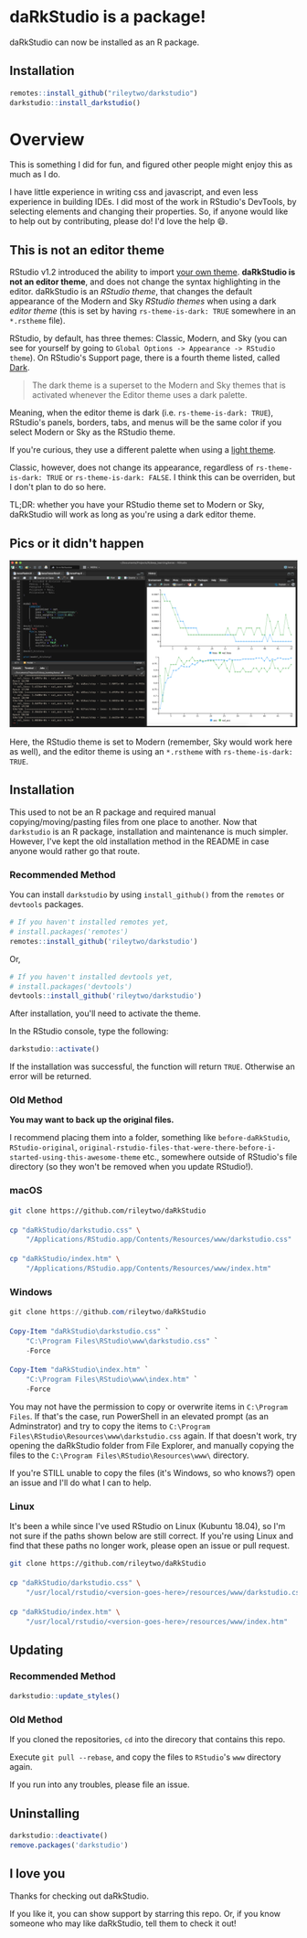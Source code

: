 # daRkStudio is a package!
daRkStudio can now be installed as an R package.

## Installation

```r
remotes::install_github("rileytwo/darkstudio")
darkstudio::install_darkstudio()
```

# Overview

This is something I did for fun, and figured other people might enjoy this as much as I do.

I have little experience in writing css and javascript, and even less experience in building IDEs. I did most of the work in RStudio's DevTools, by selecting elements and changing their properties. So, if anyone would like to help out by contributing, please do! I'd love the help :smile:.

## This is not an editor theme

RStudio v1.2 introduced the ability to import [your own theme](https://rstudio.github.io/rstudio-extensions/rstudio-theme-creation.html). **daRkStudio is not an editor theme**, and does not change the syntax highlighting in the editor. daRkStudio is an *RStudio theme*, that changes the default appearance of the Modern and Sky *RStudio themes* when using a dark *editor theme* (this is set by having `rs-theme-is-dark: TRUE` somewhere in an `*.rstheme` file).

RStudio, by default, has three themes: Classic, Modern, and Sky (you can see for yourself by going to `Global Options -> Appearance -> RStudio theme`).
On RStudio's Support page, there is a fourth theme listed, called [Dark](https://support.rstudio.com/hc/en-us/articles/115011846747-Using-RStudio-Themes#dark-theme).

> The dark theme is a superset to the Modern and Sky themes that is activated whenever the Editor theme uses a dark palette.

Meaning, when the editor theme is dark (i.e. `rs-theme-is-dark: TRUE`), RStudio's panels, borders, tabs, and menus will be the same color if you select Modern or Sky as the RStudio theme.

If you're curious, they use a different palette when using a [light theme](https://support.rstudio.com/hc/en-us/articles/115011846747-Using-RStudio-Themes#modern-theme).

Classic, however, does not change its appearance, regardless of `rs-theme-is-dark: TRUE` or `rs-theme-is-dark: FALSE`.
I think this can be overriden, but I don't plan to do so here.

TL;DR: whether you have your RStudio theme set to Modern or Sky, daRkStudio will work as long as you're using a dark editor theme.

## Pics or it didn't happen

![DarkRStudio](inst/media/dark-rstudio.png)

Here, the RStudio theme is set to Modern (remember, Sky would work here as well), and the editor theme is using an `*.rstheme` with `rs-theme-is-dark: TRUE`.

## Installation

This used to not be an R package and required manual copying/moving/pasting files from one place to another. Now that `darkstudio` is an R package, installation and maintenance is much simpler. However, I've kept the old installation method in the README in case anyone would rather go that route.

### Recommended Method

You can install `darkstudio` by using `install_github()` from the `remotes` or `devtools` packages.

```r
# If you haven't installed remotes yet,
# install.packages('remotes')
remotes::install_github('rileytwo/darkstudio')
```

Or,

```r
# If you haven't installed devtools yet,
# install.packages('devtools')
devtools::install_github('rileytwo/darkstudio')
```

After installation, you'll need to activate the theme.

In the RStudio console, type the following:

```r
darkstudio::activate()
```

If the installation was successful, the function will return `TRUE`. Otherwise
an error will be returned.

### Old Method
**You may want to back up the original files.**

I recommend placing them into a folder, something like `before-daRkStudio`,
`RStudio-original`, `original-rstudio-files-that-were-there-before-i-started-using-this-awesome-theme` etc., somewhere outside of RStudio's file directory (so they won't be removed when you update RStudio!).

### macOS

```bash
git clone https://github.com/rileytwo/daRkStudio

cp "daRkStudio/darkstudio.css" \
    "/Applications/RStudio.app/Contents/Resources/www/darkstudio.css"

cp "daRkStudio/index.htm" \
    "/Applications/RStudio.app/Contents/Resources/www/index.htm"
```

### Windows

```powershell
git clone https://github.com/rileytwo/daRkStudio

Copy-Item "daRkStudio\darkstudio.css" `
    "C:\Program Files\RStudio\www\darkstudio.css" `
    -Force

Copy-Item "daRkStudio\index.htm" `
    "C:\Program Files\RStudio\www\index.htm" `
    -Force
```

You may not have the permission to copy or overwrite items in `C:\Program Files`.
If that's the case, run PowerShell in an elevated prompt (as an Adminstrator)
and try to copy the items to `C:\Program Files\RStudio\Resources\www\darkstudio.css`
again. If that doesn't work, try opening the daRkStudio folder from File Explorer, and manually copying the files to the `C:\Program Files\RStudio\Resources\www\` directory.

If you're STILL unable to copy the files (it's Windows, so who knows?) open an issue and I'll do what I can to help.

### Linux

It's been a while since I've used RStudio on Linux (Kubuntu 18.04), so I'm not sure if the paths shown below are still correct.
If you're using Linux and find that these paths no longer work, please open an issue or pull request.

```bash
git clone https://github.com/rileytwo/daRkStudio

cp "daRkStudio/darkstudio.css" \
    "/usr/local/rstudio/<version-goes-here>/resources/www/darkstudio.css"

cp "daRkStudio/index.htm" \
    "/usr/local/rstudio/<version-goes-here>/resources/www/index.htm"
```

## Updating

### Recommended Method

```r
darkstudio::update_styles()
```

### Old Method

If you cloned the repositories, `cd` into the direcory that contains this repo.

Execute `git pull --rebase`, and copy the files to `RStudio`'s `www` directory again.

If you run into any troubles, please file an issue.

## Uninstalling

```r
darkstudio::deactivate()
remove.packages('darkstudio')
```

## I love you

Thanks for checking out daRkStudio.

If you like it, you can show support by starring this repo.
Or, if you know someone who may like daRkStudio, tell them to check it out!
